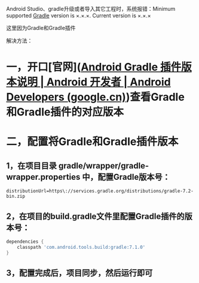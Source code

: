 Android Studio、gradle升级或者导入其它工程时，系统报错：Minimum supported [Gradle](https://so.csdn.net/so/search?q=Gradle&spm=1001.2101.3001.7020) version is ×.×.×. Current version is ×.×.×

这里因为Gradle和Gradle插件

解决方法：

# 一，开口[官网]([Android Gradle 插件版本说明  | Android 开发者  | Android Developers (google.cn)](https://developer.android.google.cn/studio/releases/gradle-plugin?hl=zh-cn#updating-gradle))查看Gradle和Gradle插件的对应版本

# 二，配置将Gradle和Gradle插件版本

## 1，在项目目录 gradle/wrapper/gradle-wrapper.properties 中，配置Gradle版本号：

~~~properties
distributionUrl=https\://services.gradle.org/distributions/gradle-7.2-bin.zip
~~~

## 2，在项目的build.gradle文件里配置Gradle插件的版本号：

~~~gradle
dependencies {
	classpath 'com.android.tools.build:gradle:7.1.0'
}
~~~

## 3，配置完成后，项目同步，然后运行即可